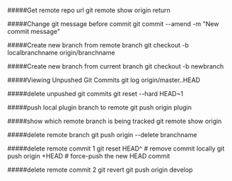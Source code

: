 #####Get remote repo url
git remote show origin  return


#####Change git message before commit
git commit --amend -m "New commit message"

#####Create new branch from remote branch
git checkout -b localbranchname origin/branchname

#####Create new branch from current branch
git checkout -b newbranch

#####Viewing Unpushed Git Commits
git log origin/master..HEAD

#####delete unpushed git commits
git reset --hard HEAD~1

#####push local plugin branch to remote
git push origin plugin

#####show which remote branch is being tracked
git remote show origin

#####delete remote branch
git push origin --delete branchname

#####delete remote commit 1
git reset HEAD^ # remove commit locally 
git push origin +HEAD # force-push the new HEAD commit

#####delete remote commit 2
git revert <hash>
git push origin develop
